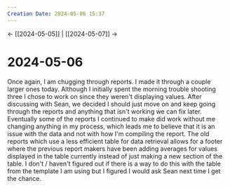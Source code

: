 ```yaml
---
Creation Date: 2024-05-06 15:37
---
```


<- [[2024-05-05]] | [[2024-05-07]]  ->

# 2024-05-06
Once again, I am chugging through reports. I made it through a couple larger ones today. Although I initially spent the morning trouble shooting three I chose to work on since they weren't displaying values. After discussing with Sean, we decided I should just move on and keep going through the reports and anything that isn't working we can fix later. Eventually some of the reports I continued to make did work without me changing anything in my process, which leads me to believe that it is an issue with the data and not with how I'm compiling the report. The old reports which use a less efficient table for data retrieval allows for a footer where the previous report makers have been adding averages for values displayed in the table currently instead of just making a new section of the table. I don't / haven't figured out if there is a way to do this with the table from the template I am using but I figured I would ask Sean next time I get the chance.